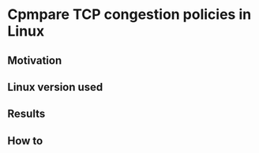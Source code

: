 # Cpmpare TCP congestion policies in Linux

## Motivation

## Linux version used

## Results

## How to